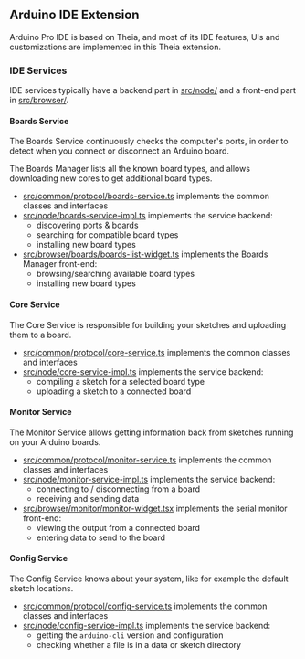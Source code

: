 ## Arduino IDE Extension

Arduino Pro IDE is based on Theia, and most of its IDE features, UIs and customizations are implemented in this Theia extension.

### IDE Services

IDE services typically have a backend part in [src/node/](./src/node/) and a front-end part in [src/browser/](./src/browser/).

#### Boards Service

The Boards Service continuously checks the computer's ports, in order to detect when you connect or disconnect an Arduino board.

The Boards Manager lists all the known board types, and allows downloading new cores to get additional board types.

- [src/common/protocol/boards-service.ts](./src/common/protocol/boards-service.ts) implements the common classes and interfaces
- [src/node/boards-service-impl.ts](./src/node/boards-service-impl.ts) implements the service backend:
  - discovering ports & boards
  - searching for compatible board types
  - installing new board types
- [src/browser/boards/boards-list-widget.ts](./src/browser/boards/boards-service-client-impl.ts) implements the Boards Manager front-end:
  - browsing/searching available board types
  - installing new board types

#### Core Service

The Core Service is responsible for building your sketches and uploading them to a board.

- [src/common/protocol/core-service.ts](./src/common/protocol/core-service.ts) implements the common classes and interfaces
- [src/node/core-service-impl.ts](./src/node/core-service-impl.ts) implements the service backend:
  - compiling a sketch for a selected board type
  - uploading a sketch to a connected board

#### Monitor Service

The Monitor Service allows getting information back from sketches running on your Arduino boards.

- [src/common/protocol/monitor-service.ts](./src/common/protocol/monitor-service.ts) implements the common classes and interfaces
- [src/node/monitor-service-impl.ts](./src/node/monitor-service-impl.ts) implements the service backend:
  - connecting to / disconnecting from a board
  - receiving and sending data
- [src/browser/monitor/monitor-widget.tsx](./src/browser/monitor/monitor-widget.tsx) implements the serial monitor front-end:
  - viewing the output from a connected board
  - entering data to send to the board

#### Config Service

The Config Service knows about your system, like for example the default sketch locations.

- [src/common/protocol/config-service.ts](./src/common/protocol/config-service.ts) implements the common classes and interfaces
- [src/node/config-service-impl.ts](./src/node/config-service-impl.ts) implements the service backend:
  - getting the `arduino-cli` version and configuration
  - checking whether a file is in a data or sketch directory
